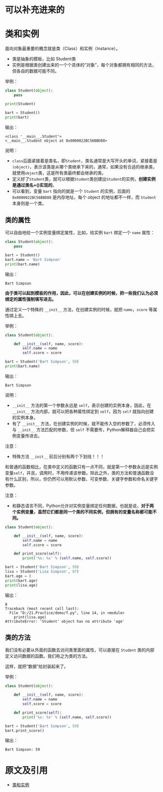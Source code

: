 
# 可以补充进来的


# 类和实例


面向对象最重要的概念就是类（Class）和实例（Instance）。

- 类是抽象的模板，比如 Student类
- 实例是根据类创建出来的一个个具体的“对象”，每个对象都拥有相同的方法，但各自的数据可能不同。

举例：

```py
class Student(object):
    pass

print(Student)

bart = Student()
print(bart)
```

输出：

```
<class '__main__.Student'>
<__main__.Student object at 0x0000022BC56BBD88>
```

说明：

- `class`后面紧接着是类名，即`Student`，类名通常是大写开头的单词，紧接着是`(object)`，表示该类是从哪个类继承下来的，通常，如果没有合适的继承类，就使用`object`类，这是所有类最终都会继承的类。
- 定义好了`Student`类，就可以根据`Student`类创建出`Student`的实例，**创建实例是通过类名+()实现的**。
- 可以看到，变量 `bart` 指向的就是一个 `Student` 的实例，后面的 `0x0000022BC56BBD88` 是内存地址，每个 object 的地址都不一样，而 `Student` 本身则是一个类。

## 类的属性


可以自由地给一个实例变量绑定属性，比如，给实例 `bart` 绑定一个 `name` 属性：

```py
class Student(object):
    pass

bart = Student()
bart.name = 'Bart Simpson'
print(bart.name)
```

输出：

```
Bart Simpson
```

**由于类可以起到模板的作用，因此，可以在创建实例的时候，把一些我们认为必须绑定的属性强制填写进去。**

通过定义一个特殊的 `__init__` 方法，在创建实例的时候，就把 `name`，`score` 等属性绑上去。

举例：

```py
class Student(object):

    def __init__(self, name, score):
        self.name = name
        self.score = score

bart = Student('Bart Simpson', 59)
print(bart.name)
```

输出：

```
Bart Simpson
```

说明：

- `__init__` 方法的第一个参数永远是 `self`，表示创建的实例本身，因此，在 `__init__` 方法内部，就可以把各种属性绑定到 `self`，因为 `self` 就指向创建的实例本身。
- 有了 `__init__` 方法，在创建实例的时候，就不能传入空的参数了，必须传入与 `__init__` 方法匹配的参数，但 `self` 不需要传，Python解释器自己会把实例变量传进去。


注意：

- 特殊方法 `__init__` 前后分别有两个下划线！！！


和普通的函数相比，在类中定义的函数只有一点不同，就是第一个参数永远是实例变量`self`，并且，调用时，不用传递该参数。除此之外，类的方法和普通函数没有什么区别，所以，你仍然可以用默认参数、可变参数、关键字参数和命名关键字参数。

注意：

- 和静态语言不同，Python允许对实例变量绑定任何数据，也就是说，**对于两个实例变量，虽然它们都是同一个类的不同实例，但拥有的变量名称都可能不同。**


```py
class Student(object):

    def __init__(self, name, score):
        self.name = name
        self.score = score

    def print_score(self):
        print('%s: %s' % (self.name, self.score))

bart = Student('Bart Simpson', 59)
lisa = Student('Lisa Simpson', 87)
bart.age = 8
print(bart.age)
print(lisa.age)
```

输出：

```
8
Traceback (most recent call last):
  File "D:/21.Practice/demo/f.py", line 14, in <module>
    print(lisa.age)
AttributeError: 'Student' object has no attribute 'age'
```


## 类的方法

我们没有必要从外面的函数去访问类里面的属性，可以直接在 `Student` 类的内部定义访问数据的函数。我们称之为类的方法。

这样，就把“数据”给封装起来了。

举例：

```py
class Student(object):

    def __init__(self, name, score):
        self.name = name
        self.score = score

    def print_score(self):
        print('%s: %s' % (self.name, self.score))

bart = Student('Bart Simpson', 59)
bart.print_score()
```

输出：

```
Bart Simpson: 59
```



# 原文及引用

- [类和实例](https://www.liaoxuefeng.com/wiki/0014316089557264a6b348958f449949df42a6d3a2e542c000/001431864715651c99511036d884cf1b399e65ae0d27f7e000)
